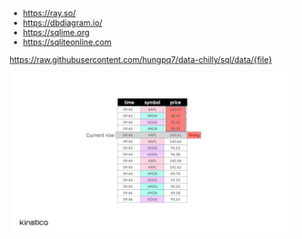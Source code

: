 - https://ray.so/
- https://dbdiagram.io/
- https://sqlime.org
- https://sqliteonline.com

https://raw.githubusercontent.com/hungpq7/data-chilly/sql/data/{file}

<center>
<img src="https://raw.githubusercontent.com/hungpq7/data-chilly/sql/image/window_partition.gif" width=500px;>
</center>